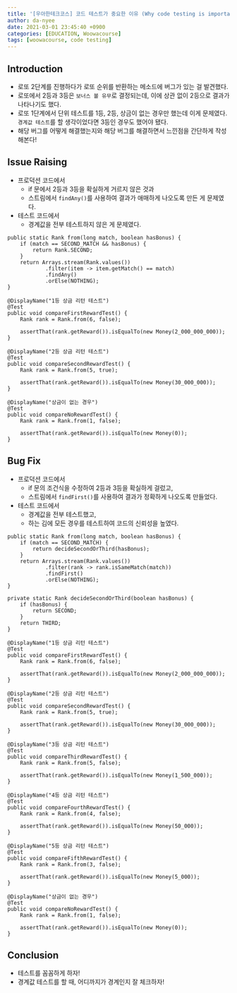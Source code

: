 ```yaml
---
title: '[우아한테크코스] 코드 테스트가 중요한 이유 (Why code testing is important)'
author: da-nyee
date: 2021-03-01 23:45:40 +0900
categories: [EDUCATION, Woowacourse]
tags: [woowacourse, code testing]
---
```


## Introduction

- 로또 2단계를 진행하다가 로또 순위를 반환하는 메소드에 버그가 있는 걸 발견했다.
- 로또에서 2등과 3등은 `보너스 볼 유무`로 결정되는데, 이에 상관 없이 2등으로 결과가 나타나기도 했다.
- 로또 1단계에서 단위 테스트를 1등, 2등, 상금이 없는 경우만 했는데 이게 문제였다. `경계값 테스트`를 할 생각이었다면 3등인 경우도 했어야 됐다.
- 해당 버그를 어떻게 해결했는지와 해당 버그를 해결하면서 느낀점을 간단하게 작성해본다!

## Issue Raising

- 프로덕션 코드에서
    - if 문에서 2등과 3등을 확실하게 거르지 않은 것과
    - 스트림에서 `findAny()`를 사용하여 결과가 애매하게 나오도록 만든 게 문제였다.
- 테스트 코드에서
    - 경계값을 전부 테스트하지 않은 게 문제였다.

```
public static Rank from(long match, boolean hasBonus) {
    if (match == SECOND_MATCH && hasBonus) {
        return Rank.SECOND;
    }
    return Arrays.stream(Rank.values())
            .filter(item -> item.getMatch() == match)
            .findAny()
            .orElse(NOTHING);
}
```
```
@DisplayName("1등 상금 리턴 테스트")
@Test
public void compareFirstRewardTest() {
    Rank rank = Rank.from(6, false);

    assertThat(rank.getReward()).isEqualTo(new Money(2_000_000_000));
}

@DisplayName("2등 상금 리턴 테스트")
@Test
public void compareSecondRewardTest() {
    Rank rank = Rank.from(5, true);

    assertThat(rank.getReward()).isEqualTo(new Money(30_000_000));
}

@DisplayName("상금이 없는 경우")
@Test
public void compareNoRewardTest() {
    Rank rank = Rank.from(1, false);

    assertThat(rank.getReward()).isEqualTo(new Money(0));
}
```

## Bug Fix

- 프로덕션 코드에서
    - if 문의 조건식을 수정하여 2등과 3등을 확실하게 걸렀고,
    - 스트림에서 `findFirst()`를 사용하여 결과가 정확하게 나오도록 만들었다.
- 테스트 코드에서
    - 경계값을 전부 테스트했고,
    - 하는 김에 모든 경우를 테스트하여 코드의 신뢰성을 높였다.

```
public static Rank from(long match, boolean hasBonus) {
    if (match == SECOND_MATCH) {
        return decideSecondOrThird(hasBonus);
    }
    return Arrays.stream(Rank.values())
            .filter(rank -> rank.isSameMatch(match))
            .findFirst()
            .orElse(NOTHING);
}

private static Rank decideSecondOrThird(boolean hasBonus) {
    if (hasBonus) {
        return SECOND;
    }
    return THIRD;
}
```
```
@DisplayName("1등 상금 리턴 테스트")
@Test
public void compareFirstRewardTest() {
    Rank rank = Rank.from(6, false);

    assertThat(rank.getReward()).isEqualTo(new Money(2_000_000_000));
}

@DisplayName("2등 상금 리턴 테스트")
@Test
public void compareSecondRewardTest() {
    Rank rank = Rank.from(5, true);

    assertThat(rank.getReward()).isEqualTo(new Money(30_000_000));
}

@DisplayName("3등 상금 리턴 테스트")
@Test
public void compareThirdRewardTest() {
    Rank rank = Rank.from(5, false);

    assertThat(rank.getReward()).isEqualTo(new Money(1_500_000));
}

@DisplayName("4등 상금 리턴 테스트")
@Test
public void compareFourthRewardTest() {
    Rank rank = Rank.from(4, false);

    assertThat(rank.getReward()).isEqualTo(new Money(50_000));
}

@DisplayName("5등 상금 리턴 테스트")
@Test
public void compareFifthRewardTest() {
    Rank rank = Rank.from(3, false);

    assertThat(rank.getReward()).isEqualTo(new Money(5_000));
}

@DisplayName("상금이 없는 경우")
@Test
public void compareNoRewardTest() {
    Rank rank = Rank.from(1, false);

    assertThat(rank.getReward()).isEqualTo(new Money(0));
}
```

## Conclusion

- 테스트를 꼼꼼하게 하자!
- 경계값 테스트를 할 때, 어디까지가 경계인지 잘 체크하자!